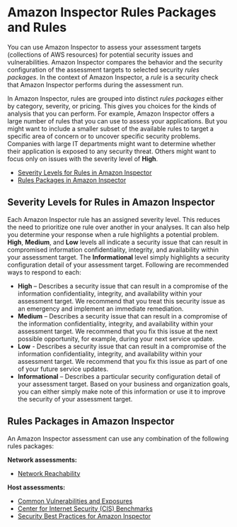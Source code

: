 # Amazon Inspector Rules Packages and Rules<a name="inspector_rule-packages"></a>

You can use Amazon Inspector to assess your assessment targets \(collections of AWS resources\) for potential security issues and vulnerabilities\. Amazon Inspector compares the behavior and the security configuration of the assessment targets to selected security *rules packages*\. In the context of Amazon Inspector, a *rule* is a security check that Amazon Inspector performs during the assessment run\.

In Amazon Inspector, rules are grouped into distinct *rules packages* either by category, severity, or pricing\. This gives you choices for the kinds of analysis that you can perform\. For example, Amazon Inspector offers a large number of rules that you can use to assess your applications\. But you might want to include a smaller subset of the available rules to target a specific area of concern or to uncover specific security problems\. Companies with large IT departments might want to determine whether their application is exposed to any security threat\. Others might want to focus only on issues with the severity level of **High**\.
+ [Severity Levels for Rules in Amazon Inspector](#SeverityLevels)
+ [Rules Packages in Amazon Inspector](#InspectorRulePackages)

## Severity Levels for Rules in Amazon Inspector<a name="SeverityLevels"></a>

Each Amazon Inspector rule has an assigned severity level\. This reduces the need to prioritize one rule over another in your analyses\. It can also help you determine your response when a rule highlights a potential problem\. **High**, **Medium**, and **Low** levels all indicate a security issue that can result in compromised information confidentiality, integrity, and availability within your assessment target\. The **Informational** level simply highlights a security configuration detail of your assessment target\. Following are recommended ways to respond to each:
+ **High** – Describes a security issue that can result in a compromise of the information confidentiality, integrity, and availability within your assessment target\. We recommend that you treat this security issue as an emergency and implement an immediate remediation\.
+ **Medium** – Describes a security issue that can result in a compromise of the information confidentiality, integrity, and availability within your assessment target\. We recommend that you fix this issue at the next possible opportunity, for example, during your next service update\.
+ **Low** \- Describes a security issue that can result in a compromise of the information confidentiality, integrity, and availability within your assessment target\. We recommend that you fix this issue as part of one of your future service updates\.
+ **Informational** – Describes a particular security configuration detail of your assessment target\. Based on your business and organization goals, you can either simply make note of this information or use it to improve the security of your assessment target\.

## Rules Packages in Amazon Inspector<a name="InspectorRulePackages"></a>

An Amazon Inspector assessment can use any combination of the following rules packages:

**Network assessments:**
+ [Network Reachability](inspector_network-reachability.md)

**Host assessments:**
+ [Common Vulnerabilities and Exposures](inspector_cves.md)
+ [Center for Internet Security \(CIS\) Benchmarks](inspector_cis.md)
+ [Security Best Practices for Amazon Inspector](inspector_security-best-practices.md)